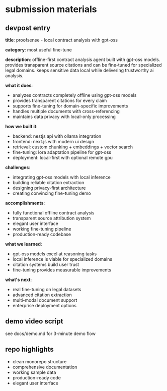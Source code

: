 # submission materials

## devpost entry

**title**: proofsense - local contract analysis with gpt-oss

**category**: most useful fine-tune

**description**:
offline-first contract analysis agent built with gpt-oss models. provides transparent source citations and can be fine-tuned for specialized legal domains. keeps sensitive data local while delivering trustworthy ai analysis.

**what it does**:
- analyzes contracts completely offline using gpt-oss models
- provides transparent citations for every claim
- supports fine-tuning for domain-specific improvements
- handles multiple documents with cross-referencing
- maintains data privacy with local-only processing

**how we built it**:
- backend: nestjs api with ollama integration
- frontend: next.js with modern ui design
- retrieval: custom chunking + embeddings + vector search
- fine-tuning: lora adaptation pipeline for gpt-oss
- deployment: local-first with optional remote gpu

**challenges**:
- integrating gpt-oss models with local inference
- building reliable citation extraction
- designing privacy-first architecture
- creating convincing fine-tuning demo

**accomplishments**:
- fully functional offline contract analysis
- transparent source attribution system
- elegant user interface
- working fine-tuning pipeline
- production-ready codebase

**what we learned**:
- gpt-oss models excel at reasoning tasks
- local inference is viable for specialized domains
- citation systems build user trust
- fine-tuning provides measurable improvements

**what's next**:
- real fine-tuning on legal datasets
- advanced citation extraction
- multi-modal document support
- enterprise deployment options

## demo video script

see docs/demo.md for 3-minute demo flow

## repo highlights

- clean monorepo structure
- comprehensive documentation
- working sample data
- production-ready code
- elegant user interface
